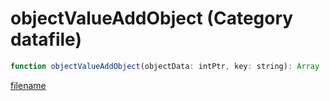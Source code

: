 # objectValueAddObject (Category datafile)

```js
function objectValueAddObject(objectData: intPtr, key: string): Array
```

[filename](objectValueAddObject_m.md ':include')
